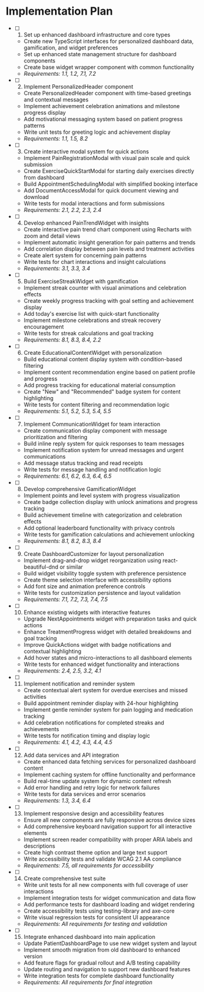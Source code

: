 # Implementation Plan

- [ ] 1. Set up enhanced dashboard infrastructure and core types
  - Create new TypeScript interfaces for personalized dashboard data, gamification, and widget preferences
  - Set up enhanced state management structure for dashboard components
  - Create base widget wrapper component with common functionality
  - _Requirements: 1.1, 1.2, 7.1, 7.2_

- [ ] 2. Implement PersonalizedHeader component
  - Create PersonalizedHeader component with time-based greetings and contextual messages
  - Implement achievement celebration animations and milestone progress display
  - Add motivational messaging system based on patient progress patterns
  - Write unit tests for greeting logic and achievement display
  - _Requirements: 1.1, 1.5, 8.2_

- [ ] 3. Create interactive modal system for quick actions
  - Implement PainRegistrationModal with visual pain scale and quick submission
  - Create ExerciseQuickStartModal for starting daily exercises directly from dashboard
  - Build AppointmentSchedulingModal with simplified booking interface
  - Add DocumentAccessModal for quick document viewing and download
  - Write tests for modal interactions and form submissions
  - _Requirements: 2.1, 2.2, 2.3, 2.4_

- [ ] 4. Develop enhanced PainTrendWidget with insights
  - Create interactive pain trend chart component using Recharts with zoom and detail views
  - Implement automatic insight generation for pain patterns and trends
  - Add correlation display between pain levels and treatment activities
  - Create alert system for concerning pain patterns
  - Write tests for chart interactions and insight calculations
  - _Requirements: 3.1, 3.3, 3.4_

- [ ] 5. Build ExerciseStreakWidget with gamification
  - Implement streak counter with visual animations and celebration effects
  - Create weekly progress tracking with goal setting and achievement display
  - Add today's exercise list with quick-start functionality
  - Implement milestone celebrations and streak recovery encouragement
  - Write tests for streak calculations and goal tracking
  - _Requirements: 8.1, 8.3, 8.4, 2.2_

- [ ] 6. Create EducationalContentWidget with personalization
  - Build educational content display system with condition-based filtering
  - Implement content recommendation engine based on patient profile and progress
  - Add progress tracking for educational material consumption
  - Create "New" and "Recommended" badge system for content highlighting
  - Write tests for content filtering and recommendation logic
  - _Requirements: 5.1, 5.2, 5.3, 5.4, 5.5_

- [ ] 7. Implement CommunicationWidget for team interaction
  - Create communication display component with message prioritization and filtering
  - Build inline reply system for quick responses to team messages
  - Implement notification system for unread messages and urgent communications
  - Add message status tracking and read receipts
  - Write tests for message handling and notification logic
  - _Requirements: 6.1, 6.2, 6.3, 6.4, 6.5_

- [ ] 8. Develop comprehensive GamificationWidget
  - Implement points and level system with progress visualization
  - Create badge collection display with unlock animations and progress tracking
  - Build achievement timeline with categorization and celebration effects
  - Add optional leaderboard functionality with privacy controls
  - Write tests for gamification calculations and achievement unlocking
  - _Requirements: 8.1, 8.2, 8.3, 8.4_

- [ ] 9. Create DashboardCustomizer for layout personalization
  - Implement drag-and-drop widget reorganization using react-beautiful-dnd or similar
  - Build widget visibility toggle system with preference persistence
  - Create theme selection interface with accessibility options
  - Add font size and animation preference controls
  - Write tests for customization persistence and layout validation
  - _Requirements: 7.1, 7.2, 7.3, 7.4, 7.5_

- [ ] 10. Enhance existing widgets with interactive features
  - Upgrade NextAppointments widget with preparation tasks and quick actions
  - Enhance TreatmentProgress widget with detailed breakdowns and goal tracking
  - Improve QuickActions widget with badge notifications and contextual highlighting
  - Add hover states and micro-interactions to all dashboard elements
  - Write tests for enhanced widget functionality and interactions
  - _Requirements: 2.4, 2.5, 3.2, 4.1_

- [ ] 11. Implement notification and reminder system
  - Create contextual alert system for overdue exercises and missed activities
  - Build appointment reminder display with 24-hour highlighting
  - Implement gentle reminder system for pain logging and medication tracking
  - Add celebration notifications for completed streaks and achievements
  - Write tests for notification timing and display logic
  - _Requirements: 4.1, 4.2, 4.3, 4.4, 4.5_

- [ ] 12. Add data services and API integration
  - Create enhanced data fetching services for personalized dashboard content
  - Implement caching system for offline functionality and performance
  - Build real-time update system for dynamic content refresh
  - Add error handling and retry logic for network failures
  - Write tests for data services and error scenarios
  - _Requirements: 1.3, 3.4, 6.4_

- [ ] 13. Implement responsive design and accessibility features
  - Ensure all new components are fully responsive across device sizes
  - Add comprehensive keyboard navigation support for all interactive elements
  - Implement screen reader compatibility with proper ARIA labels and descriptions
  - Create high contrast theme option and large text support
  - Write accessibility tests and validate WCAG 2.1 AA compliance
  - _Requirements: 7.5, all requirements for accessibility_

- [ ] 14. Create comprehensive test suite
  - Write unit tests for all new components with full coverage of user interactions
  - Implement integration tests for widget communication and data flow
  - Add performance tests for dashboard loading and widget rendering
  - Create accessibility tests using testing-library and axe-core
  - Write visual regression tests for consistent UI appearance
  - _Requirements: All requirements for testing and validation_

- [ ] 15. Integrate enhanced dashboard into main application
  - Update PatientDashboardPage to use new widget system and layout
  - Implement smooth migration from old dashboard to enhanced version
  - Add feature flags for gradual rollout and A/B testing capability
  - Update routing and navigation to support new dashboard features
  - Write integration tests for complete dashboard functionality
  - _Requirements: All requirements for final integration_